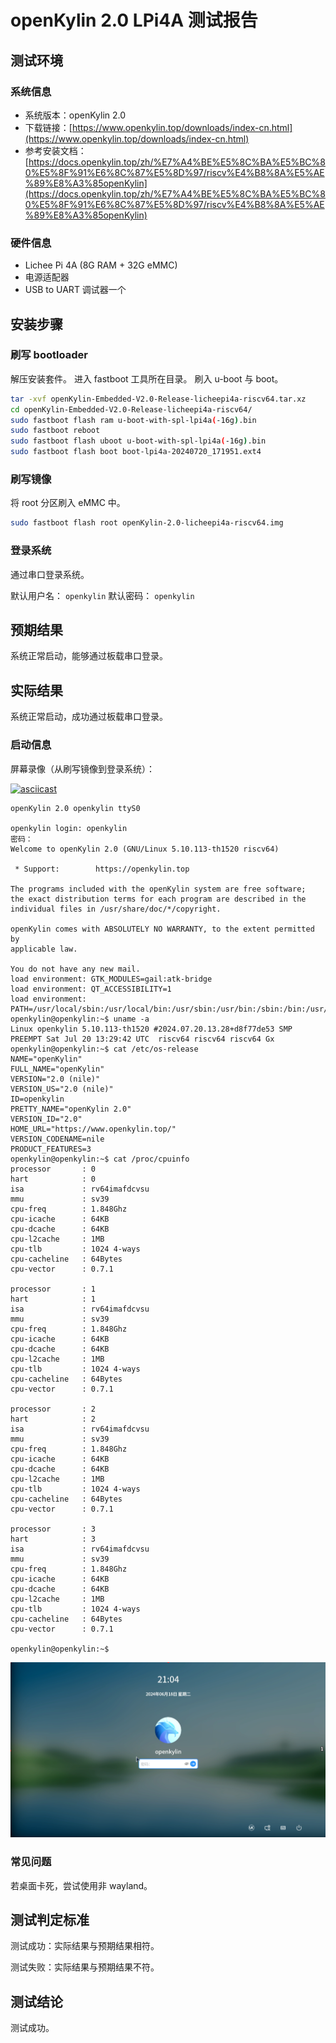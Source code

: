 # openKylin 2.0 LPi4A 测试报告

## 测试环境

### 系统信息

- 系统版本：openKylin 2.0
- 下载链接：[https://www.openkylin.top/downloads/index-cn.html](https://www.openkylin.top/downloads/index-cn.html)
- 参考安装文档：[https://docs.openkylin.top/zh/%E7%A4%BE%E5%8C%BA%E5%BC%80%E5%8F%91%E6%8C%87%E5%8D%97/riscv%E4%B8%8A%E5%AE%89%E8%A3%85openKylin](https://docs.openkylin.top/zh/%E7%A4%BE%E5%8C%BA%E5%BC%80%E5%8F%91%E6%8C%87%E5%8D%97/riscv%E4%B8%8A%E5%AE%89%E8%A3%85openKylin)

### 硬件信息

- Lichee Pi 4A (8G RAM + 32G eMMC)
- 电源适配器
- USB to UART 调试器一个

## 安装步骤

### 刷写 bootloader

解压安装套件。
进入 fastboot 工具所在目录。
刷入 u-boot 与 boot。

```bash
tar -xvf openKylin-Embedded-V2.0-Release-licheepi4a-riscv64.tar.xz
cd openKylin-Embedded-V2.0-Release-licheepi4a-riscv64/
sudo fastboot flash ram u-boot-with-spl-lpi4a(-16g).bin
sudo fastboot reboot
sudo fastboot flash uboot u-boot-with-spl-lpi4a(-16g).bin
sudo fastboot flash boot boot-lpi4a-20240720_171951.ext4
```

### 刷写镜像

将 root 分区刷入 eMMC 中。

```bash
sudo fastboot flash root openKylin-2.0-licheepi4a-riscv64.img
```

### 登录系统

通过串口登录系统。

默认用户名： `openkylin`
默认密码： `openkylin`

## 预期结果

系统正常启动，能够通过板载串口登录。

## 实际结果

系统正常启动，成功通过板载串口登录。

### 启动信息

屏幕录像（从刷写镜像到登录系统）：


[![asciicast](https://asciinema.org/a/YNXhBNMce237qsn8OLNzfQ6uE.svg)](https://asciinema.org/a/YNXhBNMce237qsn8OLNzfQ6uE)

```log
openKylin 2.0 openkylin ttyS0

openkylin login: openkylin
密码： 
Welcome to openKylin 2.0 (GNU/Linux 5.10.113-th1520 riscv64)

 * Support:        https://openkylin.top

The programs included with the openKylin system are free software;
the exact distribution terms for each program are described in the
individual files in /usr/share/doc/*/copyright.

openKylin comes with ABSOLUTELY NO WARRANTY, to the extent permitted by
applicable law.

You do not have any new mail.
load environment: GTK_MODULES=gail:atk-bridge
load environment: QT_ACCESSIBILITY=1
load environment: PATH=/usr/local/sbin:/usr/local/bin:/usr/sbin:/usr/bin:/sbin:/bin:/usr/games:/usr/local/games:/snap/bin
openkylin@openkylin:~$ uname -a
Linux openkylin 5.10.113-th1520 #2024.07.20.13.28+d8f77de53 SMP PREEMPT Sat Jul 20 13:29:42 UTC  riscv64 riscv64 riscv64 Gx
openkylin@openkylin:~$ cat /etc/os-release 
NAME="openKylin"
FULL_NAME="openKylin"
VERSION="2.0 (nile)"
VERSION_US="2.0 (nile)"
ID=openkylin
PRETTY_NAME="openKylin 2.0"
VERSION_ID="2.0"
HOME_URL="https://www.openkylin.top/"
VERSION_CODENAME=nile
PRODUCT_FEATURES=3
openkylin@openkylin:~$ cat /proc/cpuinfo 
processor       : 0
hart            : 0
isa             : rv64imafdcvsu
mmu             : sv39
cpu-freq        : 1.848Ghz
cpu-icache      : 64KB
cpu-dcache      : 64KB
cpu-l2cache     : 1MB
cpu-tlb         : 1024 4-ways
cpu-cacheline   : 64Bytes
cpu-vector      : 0.7.1

processor       : 1
hart            : 1
isa             : rv64imafdcvsu
mmu             : sv39
cpu-freq        : 1.848Ghz
cpu-icache      : 64KB
cpu-dcache      : 64KB
cpu-l2cache     : 1MB
cpu-tlb         : 1024 4-ways
cpu-cacheline   : 64Bytes
cpu-vector      : 0.7.1

processor       : 2
hart            : 2
isa             : rv64imafdcvsu
mmu             : sv39
cpu-freq        : 1.848Ghz
cpu-icache      : 64KB
cpu-dcache      : 64KB
cpu-l2cache     : 1MB
cpu-tlb         : 1024 4-ways
cpu-cacheline   : 64Bytes
cpu-vector      : 0.7.1

processor       : 3
hart            : 3
isa             : rv64imafdcvsu
mmu             : sv39
cpu-freq        : 1.848Ghz
cpu-icache      : 64KB
cpu-dcache      : 64KB
cpu-l2cache     : 1MB
cpu-tlb         : 1024 4-ways
cpu-cacheline   : 64Bytes
cpu-vector      : 0.7.1

openkylin@openkylin:~$ 

```

![login](./login.png)


### 常见问题

若桌面卡死，尝试使用非 wayland。

## 测试判定标准

测试成功：实际结果与预期结果相符。

测试失败：实际结果与预期结果不符。

## 测试结论

测试成功。
